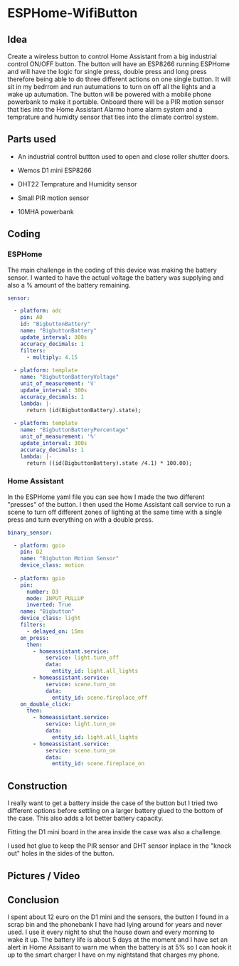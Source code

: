 # ESPHome-WifiButton

## Idea

Create a wireless button to control Home Assistant from a big industrial control ON/OFF button.
The button will have an ESP8266 running ESPHome and will have the logic for single press, double press and long press therefore being able to do three different actions on one single button.
It will sit in my bedrrom and run autumations to turn on off all the lights and a wake up autumation.
The button will be powered with a mobile phone powerbank to make it portable.
Onboard there will be a PIR motion sensor that ties into the Home Assistant Alarmo home alarm system and a temprature and humidty sensor that ties into the climate control system.

## Parts used

- An industrial control buttton used to open and close roller shutter doors.

- Wemos D1 mini ESP8266
- DHT22 Temprature and Humidity sensor
- Small PIR motion sensor
- 10MHA powerbank

## Coding

### ESPHome
The main challenge in the coding of this device was making the battery sensor.
I wanted to have the actual voltage the battery was supplying and also a % amount of the battery remaining.
```yaml
sensor:

  - platform: adc
    pin: A0
    id: "BigbuttonBattery"
    name: "BigbuttonBattery"
    update_interval: 300s
    accuracy_decimals: 1
    filters:
      - multiply: 4.15
      
  - platform: template
    name: "BigbuttonBatteryVoltage"
    unit_of_measurement: 'V'
    update_interval: 300s
    accuracy_decimals: 1
    lambda: |-
      return (id(BigbuttonBattery).state);
      
  - platform: template
    name: "BigbuttonBatteryPercentage"
    unit_of_measurement: '%'
    update_interval: 300s
    accuracy_decimals: 1
    lambda: |-
      return ((id(BigbuttonBattery).state /4.1) * 100.00);


```
### Home Assistant
In the ESPHome yaml file you can see how I made the two different "presses" of the button. I then used the Home Assistant call service to run a scene to turn off different zones of lighting at the same time with a single press and turn everything on with a double press.

```yaml
binary_sensor:

  - platform: gpio
    pin: D2
    name: "Bigbutton Motion Sensor"
    device_class: motion
    
  - platform: gpio
    pin:
      number: D3
      mode: INPUT_PULLUP
      inverted: True
    name: "Bigbutton"
    device_class: light
    filters:
      - delayed_on: 15ms
    on_press:
      then:
        - homeassistant.service:
            service: light.turn_off
            data:
              entity_id: light.all_lights
        - homeassistant.service:
            service: scene.turn_on
            data:
              entity_id: scene.fireplace_off
    on_double_click:
      then:
        - homeassistant.service:
            service: light.turn_on
            data:
              entity_id: light.all_lights
        - homeassistant.service:
            service: scene.turn_on
            data:
              entity_id: scene.fireplace_on
```

## Construction
I really want to get a battery inside the case of the button but I tried two different options before settling on a larger battery glued to the bottom of the case. This also adds a lot better battery capacity.

Fitting the D1 mini board in the area inside the case was also a challenge.

I used hot glue to keep the PIR sensor and DHT sensor inplace in the "knock out" holes in the sides of the button.

## Pictures / Video

## Conclusion
I spent about 12 euro on the D1 mini and the sensors, the button I found in a scrap bin and the phonebank I have had lying around for years and never used.
I use it every night to shut the house down and every morning to wake it up.
The battery life is about 5 days at the moment and I have set an alert in Home Assisant to warn me when the battery is at 5% so I can hook it up to the smart charger I have on my nightstand that charges my phone.

